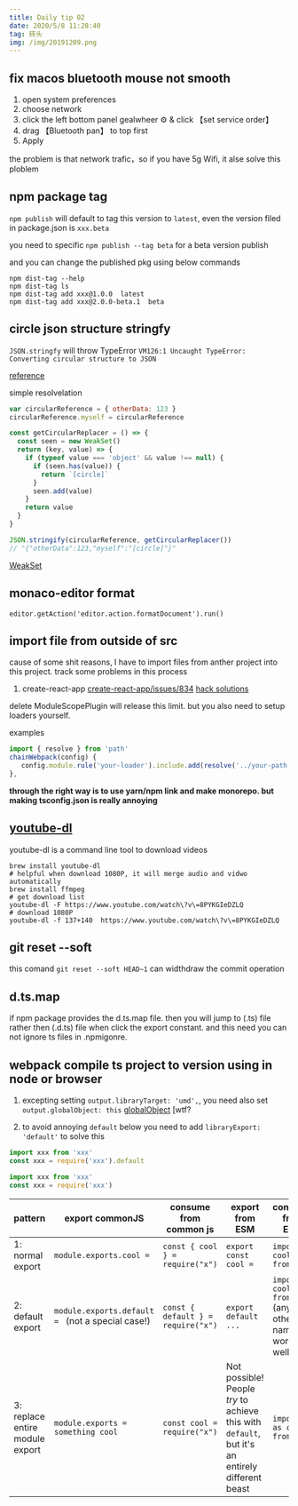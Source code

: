 ```yaml
---
title: Daily tip 02
date: 2020/5/8 11:28:40
tag: 砖头
img: /img/20191209.png
---
```


## fix macos bluetooth mouse not smooth
1. open system preferences
2. choose network
3. click the left bottom panel gealwheer ⚙️ & click 【set service order】
4. drag 【Bluetooth pan】 to top first
5. Apply 

the problem is that network trafic，so if you have 5g Wifi, it alse solve this ploblem

## npm package tag

`npm publish` will default to tag this version to `latest`, even the version filed in package.json is `xxx.beta`

you need to specific `npm publish --tag beta` for a beta version publish

and you can change the published pkg using below commands

```shell
npm dist-tag --help
npm dist-tag ls
npm dist-tag add xxx@1.0.0  latest
npm dist-tag add xxx@2.0.0-beta.1  beta
```

## circle json structure stringfy

`JSON.stringfy` will throw TypeError `VM126:1 Uncaught TypeError: Converting circular structure to JSON`

[reference](https://developer.mozilla.org/en-US/docs/Web/JavaScript/Reference/Errors/Cyclic_object_value#Examples)

simple resolvelation

```js
var circularReference = { otherData: 123 }
circularReference.myself = circularReference

const getCircularReplacer = () => {
  const seen = new WeakSet()
  return (key, value) => {
    if (typeof value === 'object' && value !== null) {
      if (seen.has(value)) {
        return `[circle]`
      }
      seen.add(value)
    }
    return value
  }
}

JSON.stringify(circularReference, getCircularReplacer())
// "{"otherData":123,"myself":"[circle]"}"
```

[WeakSet](https://developer.mozilla.org/zh-CN/docs/Web/JavaScript/Reference/Global_Objects/WeakSet)

## monaco-editor format

`editor.getAction('editor.action.formatDocument').run()`

## import file from outside of src

cause of some shit reasons, I have to import files from anther project into this project. track some problems in this process

1. create-react-app
   [create-react-app/issues/834](https://github.com/facebook/create-react-app/issues/834)
   [hack solutions](https://stackoverflow.com/questions/44114436/the-create-react-app-imports-restriction-outside-of-src-directory)

delete ModuleScopePlugin will release this limit. but you also need to setup loaders yourself.

examples

```ts
import { resolve } from 'path'
chainWebpack(config) {
   config.module.rule('your-loader').include.add(resolve('../your-path'));
},
```

**through the right way is to use yarn/npm link and make monorepo. but making tsconfig.json is really annoying**

## [youtube-dl](https://github.com/ytdl-org/youtube-dl)

youtube-dl is a command line tool to download videos

```shell
brew install youtube-dl
# helpful when download 1080P, it will merge audio and vidwo automatically
brew install ffmpeg
# get download list
youtube-dl -F https://www.youtube.com/watch\?v\=8PYKGIeDZLQ
# download 1080P
youtube-dl -f 137+140  https://www.youtube.com/watch\?v\=8PYKGIeDZLQ
```

## git reset --soft

this comand `git reset --soft HEAD~1` can widthdraw the commit operation

## d.ts.map

if npm package provides the d.ts.map file. then you will jump to (.ts) file rather then (.d.ts) file when click the export constant.
and this need you can not ignore ts files in .npmigonre.

## webpack compile ts project to version using in node or browser

1. excepting setting `output.libraryTarget: 'umd',`, you need also set `output.globalObject: this` [globalObject](https://webpack.js.org/configuration/output/#outputglobalobject) [wtf?

2. to avoid annoying `default` below
   you need to add `libraryExport: 'default'` to solve this

```js
import xxx from 'xxx'
const xxx = require('xxx').default

import xxx from 'xxx'
const xxx = require('xxx')
```

<form>
<table>
<thead>
<tr>
<th>pattern</th>
<th>export commonJS</th>
<th>consume from common js</th>
<th>export from ESM</th>
<th>consume from ESM</th>
</tr>
</thead>
<tbody>
<tr>
<td>1: normal export</td>
<td><code>module.exports.cool =</code></td>
<td><code>const { cool } = require("x")</code></td>
<td><code>export const cool = </code></td>
<td><code>import { cool } from "x"</code></td>
</tr>
<tr>
<td>2: default export</td>
<td><code>module.exports.default = </code> (not a special case!)</td>
<td><code>const { default } = require("x")</code></td>
<td><code>export default ...</code></td>
<td><code>import cool from "x"</code> (any other name works as well)*</td>
</tr>
<tr>
<td>3: replace entire module export</td>
<td><code>module.exports = something cool</code></td>
<td><code>const cool = require("x")</code></td>
<td>Not possible! People <em>try</em> to achieve this with <code>default</code>, but it's an entirely different beast</td>
<td><code>import * as cool from "X"</code></td>
</tr>
</tbody>
</table>
</form>
